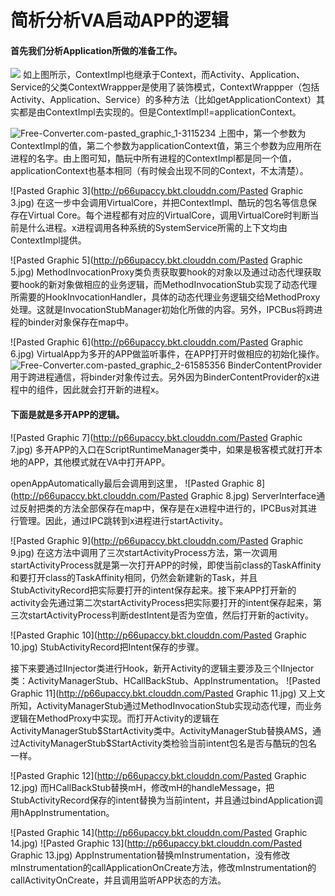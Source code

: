 # 简析分析VA启动APP的逻辑
#### 首先我们分析Application所做的准备工作。
![](http://p66upaccy.bkt.clouddn.com/15324328819885.jpg)
如上图所示，ContextImpl也继承于Context，而Activity、Application、Service的父类ContextWrappper是使用了装饰模式，ContextWrappper（包括Activity、Application、Service）的多种方法（比如getApplicationContext）其实都是由ContextImpl去实现的。但是ContextImpl!=applicationContext。

![Free-Converter.com-pasted_graphic_1-3115234](http://p66upaccy.bkt.clouddn.com/Free-Converter.com-pasted_graphic_1-3115234.jpg)
上图中，第一个参数为ContextImpl的值，第二个参数为applicationContext值，第三个参数为应用所在进程的名字。由上图可知，酷玩中所有进程的ContextImpl都是同一个值，applicationContext也基本相同（有时候会出现不同的Context，不太清楚）。

![Pasted Graphic 3](http://p66upaccy.bkt.clouddn.com/Pasted Graphic 3.jpg)
在这一步中会调用VirtualCore，并把ContextImpl、酷玩的包名等信息保存在Virtual Core。每个进程都有对应的VirtualCore，调用VirtualCore时判断当前是什么进程。x进程调用各种系统的SystemService所需的上下文均由ContextImpl提供。

![Pasted Graphic 5](http://p66upaccy.bkt.clouddn.com/Pasted Graphic 5.jpg)
MethodInvocationProxy类负责获取要hook的对象以及通过动态代理获取要hook的新对象做相应的业务逻辑，而MethodInvocationStub实现了动态代理所需要的HookInvocationHandler，具体的动态代理业务逻辑交给MethodProxy处理。这就是InvocationStubManager初始化所做的内容。另外，IPCBus将跨进程的binder对象保存在map中。

![Pasted Graphic 6](http://p66upaccy.bkt.clouddn.com/Pasted Graphic 6.jpg)
VirtualApp为多开的APP做监听事件，在APP打开时做相应的初始化操作。
![Free-Converter.com-pasted_graphic_2-61585356](http://p66upaccy.bkt.clouddn.com/Free-Converter.com-pasted_graphic_2-61585356.jpg)
BinderContentProvider用于跨进程通信，将binder对象传过去。另外因为BinderContentProvider的x进程中的组件，因此就会打开新的进程x。

#### 下面是就是多开APP的逻辑。
![Pasted Graphic 7](http://p66upaccy.bkt.clouddn.com/Pasted Graphic 7.jpg)
多开APP的入口在ScriptRuntimeManager类中，如果是极客模式就打开本地的APP，其他模式就在VA中打开APP。

openAppAutomatically最后会调用到这里，
![Pasted Graphic 8](http://p66upaccy.bkt.clouddn.com/Pasted Graphic 8.jpg)
ServerInterface通过反射把类的方法全部保存在map中，保存是在x进程中进行的，IPCBus对其进行管理。因此，通过IPC跳转到x进程进行startActivity。

![Pasted Graphic 9](http://p66upaccy.bkt.clouddn.com/Pasted Graphic 9.jpg)
在这方法中调用了三次startActivityProcess方法，第一次调用startActivityProcess就是第一次打开APP的时候，即使当前class的TaskAffinity和要打开class的TaskAffinity相同，仍然会新建新的Task，并且StubActivityRecord把实际要打开的intent保存起来。接下来APP打开新的activity会先通过第二次startActivityProcess把实际要打开的intent保存起来，第三次startActivityProcess判断destIntent是否为空值，然后打开新的activity。

![Pasted Graphic 10](http://p66upaccy.bkt.clouddn.com/Pasted Graphic 10.jpg)
StubActivityRecord把Intent保存的步骤。

接下来要通过IInjector类进行Hook，新开Activity的逻辑主要涉及三个IInjector类：ActivityManagerStub、HCallBackStub、AppInstrumentation。
![Pasted Graphic 11](http://p66upaccy.bkt.clouddn.com/Pasted Graphic 11.jpg)
又上文所知，ActivityManagerStub通过MethodInvocationStub实现动态代理，而业务逻辑在MethodProxy中实现。而打开Activity的逻辑在ActivityManagerStub\$StartActivity类中。ActivityManagerStub替换AMS，通过ActivityManagerStub\$StartActivity类检验当前intent包名是否与酷玩的包名一样。

![Pasted Graphic 12](http://p66upaccy.bkt.clouddn.com/Pasted Graphic 12.jpg)
而HCallBackStub替换mH，修改mH的handleMessage，把StubActivityRecord保存的intent替换为当前intent，并且通过bindApplication调用hAppInstrumentation。

![Pasted Graphic 14](http://p66upaccy.bkt.clouddn.com/Pasted Graphic 14.jpg)
![Pasted Graphic 13](http://p66upaccy.bkt.clouddn.com/Pasted Graphic 13.jpg)
AppInstrumentation替换mInstrumentation，没有修改mInstrumentation的callApplicationOnCreate方法，修改mInstrumentation的callActivityOnCreate，并且调用监听APP状态的方法。

